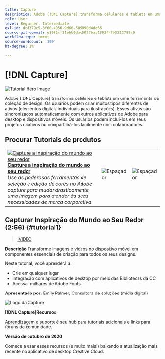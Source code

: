 ```yaml
---
title: Capture
description: Adobe [!DNL Capture] transforma celulares e tablets em uma ferramenta de coleção de design
role: User
level: Beginner, Intermediate
exl-id: dcd379c5-3f60-4056-9d60-589890d4de66
source-git-commit: e3982cf31ebb0dac5927baa1352447b3222785c9
workflow-type: tm+mt
source-wordcount: '199'
ht-degree: 1%

---
```


# [!DNL Capture]

![Tutorial Hero Image](../assets/Capture.jpg)

Adobe [!DNL Capture] transforma celulares e tablets em uma ferramenta de coleção de design. Os usuários podem criar muitos tipos diferentes de ativos (elementos digitais individuais para ilustrações).   Esses ativos são sincronizados automaticamente com outros aplicativos de Adobe para desktop e dispositivos móveis. Os usuários podem incluí-los em seus projetos criativos ou compartilhá-los facilmente com colaboradores.

## Procurar Tutorials de produtos

<table style="table-layout:fixed">
<tr>
 <td>
   <a href="capture.md#tutorial1">
      <img alt="Capture a inspiração do mundo ao seu redor" src="../assets/capture_palmer_thumbnail.jpg" />
   </a>
    <div>
   <a href="capture.md#tutorial1"><strong>Capture a inspiração do mundo ao seu redor</strong></a>
    </div>
    <em>Use as poderosas ferramentas de seleção e edição de cores no Adobe capture para mudar drasticamente uma imagem para atender às suas necessidades de marca corporativa</em>
    <br>
  </td>
  <td>
    <img alt="Espaçador" src="../assets/Whitespacer.png" />
    <div>
    <br>
  </td>
  <td>
    <img alt="Espaçador" src="../assets/Whitespacer.png" />
    <div>
    <br>
  </td>
</tr>
</table>

## Capturar Inspiração do Mundo ao Seu Redor (2:56) {#tutorial1}

>[!VIDEO](https://video.tv.adobe.com/v/326825?hidetitle=true)

**Descrição**
Transforme imagens e vídeos no dispositivo móvel em componentes essenciais de criação para todos os seus designs.

Neste tutorial, você aprenderá a:
* Crie em qualquer lugar
* Integração com aplicativos de desktop por meio das Bibliotecas da CC
* Acessar milhares de Adobe Fonts

**Apresentado por:**
Emily Palmer, Consultora de soluções (mídia digital)

![Logo da Capture](../assets/ca_appicon_96.png)

**[!DNL Capture]Recursos**

[Aprendizagem e suporte](https://helpx.adobe.com/mobile-apps/help/capture-faq.html) é seu hub para tutoriais adicionais e links para fóruns da comunidade.

**Versão de outubro de 2020**

Comece a usar esses recursos (e muito mais!) baixando a atualização mais recente no aplicativo de desktop Creative Cloud.
